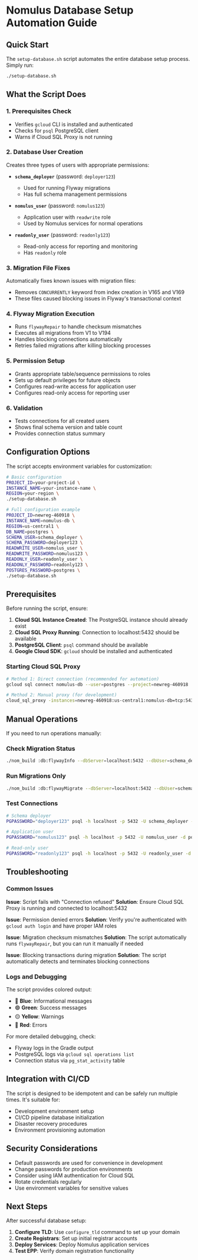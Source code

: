 # Nomulus Database Setup Automation Guide

## Quick Start

The `setup-database.sh` script automates the entire database setup process. Simply run:

```bash
./setup-database.sh
```

## What the Script Does

### 1. Prerequisites Check
- Verifies `gcloud` CLI is installed and authenticated
- Checks for `psql` PostgreSQL client
- Warns if Cloud SQL Proxy is not running

### 2. Database User Creation
Creates three types of users with appropriate permissions:

- **`schema_deployer`** (password: `deployer123`)
  - Used for running Flyway migrations
  - Has full schema management permissions
  
- **`nomulus_user`** (password: `nomulus123`) 
  - Application user with `readwrite` role
  - Used by Nomulus services for normal operations
  
- **`readonly_user`** (password: `readonly123`)
  - Read-only access for reporting and monitoring
  - Has `readonly` role

### 3. Migration File Fixes
Automatically fixes known issues with migration files:
- Removes `CONCURRENTLY` keyword from index creation in V165 and V169
- These files caused blocking issues in Flyway's transactional context

### 4. Flyway Migration Execution
- Runs `flywayRepair` to handle checksum mismatches
- Executes all migrations from V1 to V194
- Handles blocking connections automatically
- Retries failed migrations after killing blocking processes

### 5. Permission Setup
- Grants appropriate table/sequence permissions to roles
- Sets up default privileges for future objects
- Configures read-write access for application user
- Configures read-only access for reporting user

### 6. Validation
- Tests connections for all created users
- Shows final schema version and table count
- Provides connection status summary

## Configuration Options

The script accepts environment variables for customization:

```bash
# Basic configuration
PROJECT_ID=your-project-id \
INSTANCE_NAME=your-instance-name \
REGION=your-region \
./setup-database.sh

# Full configuration example
PROJECT_ID=newreg-460918 \
INSTANCE_NAME=nomulus-db \
REGION=us-central1 \
DB_NAME=postgres \
SCHEMA_USER=schema_deployer \
SCHEMA_PASSWORD=deployer123 \
READWRITE_USER=nomulus_user \
READWRITE_PASSWORD=nomulus123 \
READONLY_USER=readonly_user \
READONLY_PASSWORD=readonly123 \
POSTGRES_PASSWORD=postgres \
./setup-database.sh
```

## Prerequisites

Before running the script, ensure:

1. **Cloud SQL Instance Created**: The PostgreSQL instance should already exist
2. **Cloud SQL Proxy Running**: Connection to localhost:5432 should be available
3. **PostgreSQL Client**: `psql` command should be available
4. **Google Cloud SDK**: `gcloud` should be installed and authenticated

### Starting Cloud SQL Proxy

```bash
# Method 1: Direct connection (recommended for automation)
gcloud sql connect nomulus-db --user=postgres --project=newreg-460918

# Method 2: Manual proxy (for development)
cloud_sql_proxy -instances=newreg-460918:us-central1:nomulus-db=tcp:5432
```

## Manual Operations

If you need to run operations manually:

### Check Migration Status
```bash
./nom_build :db:flywayInfo --dbServer=localhost:5432 --dbUser=schema_deployer --dbPassword=deployer123 --dbName=postgres
```

### Run Migrations Only
```bash
./nom_build :db:flywayMigrate --dbServer=localhost:5432 --dbUser=schema_deployer --dbPassword=deployer123 --dbName=postgres
```

### Test Connections
```bash
# Schema deployer
PGPASSWORD="deployer123" psql -h localhost -p 5432 -U schema_deployer -d postgres -c "SELECT version();"

# Application user  
PGPASSWORD="nomulus123" psql -h localhost -p 5432 -U nomulus_user -d postgres -c "SELECT current_user;"

# Read-only user
PGPASSWORD="readonly123" psql -h localhost -p 5432 -U readonly_user -d postgres -c "SELECT count(*) FROM information_schema.tables;"
```

## Troubleshooting

### Common Issues

**Issue**: Script fails with "Connection refused"
**Solution**: Ensure Cloud SQL Proxy is running and connected to localhost:5432

**Issue**: Permission denied errors
**Solution**: Verify you're authenticated with `gcloud auth login` and have proper IAM roles

**Issue**: Migration checksum mismatches
**Solution**: The script automatically runs `flywayRepair`, but you can run it manually if needed

**Issue**: Blocking transactions during migration
**Solution**: The script automatically detects and terminates blocking connections

### Logs and Debugging

The script provides colored output:
- 🔵 **Blue**: Informational messages
- 🟢 **Green**: Success messages  
- 🟡 **Yellow**: Warnings
- 🔴 **Red**: Errors

For more detailed debugging, check:
- Flyway logs in the Gradle output
- PostgreSQL logs via `gcloud sql operations list`
- Connection status via `pg_stat_activity` table

## Integration with CI/CD

The script is designed to be idempotent and can be safely run multiple times. It's suitable for:

- Development environment setup
- CI/CD pipeline database initialization
- Disaster recovery procedures
- Environment provisioning automation

## Security Considerations

- Default passwords are used for convenience in development
- Change passwords for production environments
- Consider using IAM authentication for Cloud SQL
- Rotate credentials regularly
- Use environment variables for sensitive values

## Next Steps

After successful database setup:

1. **Configure TLD**: Use `configure_tld` command to set up your domain
2. **Create Registrars**: Set up initial registrar accounts
3. **Deploy Services**: Deploy Nomulus application services
4. **Test EPP**: Verify domain registration functionality